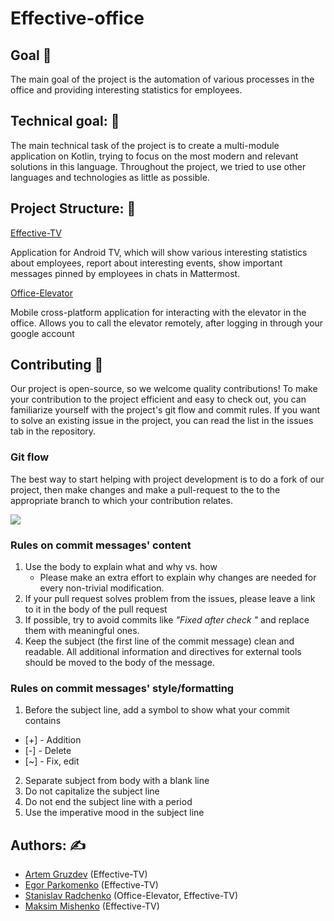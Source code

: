 # Effective-office

## Goal :dart:

The main goal of the project is the automation of various processes in the office and providing
interesting statistics for employees.

## Technical goal: :wrench:

The main technical task of the project is to create a multi-module application on Kotlin,
trying to focus on the most modern and relevant solutions in this language. Throughout the project,
we tried to use other languages and
technologies as little as possible.

## Project Structure: :dizzy:

[Effective-TV](tv-app/effecticeTV/README.md)

Application for Android TV, which will show various interesting statistics about
employees, report about interesting events, show important messages pinned by employees in chats in
Mattermost.

[Office-Elevator](composeApp/README.md)

Mobile cross-platform application for interacting with the elevator in the office. Allows you to
call the elevator remotely, after logging in through your google account

## Contributing :raised_hands:

Our project is open-source, so we welcome quality contributions! To make your contribution to the project efficient and easy to check out, you can familiarize yourself with the project's git flow and commit rules. If you want to solve an existing issue in the project, you can read the list in the issues tab in the repository.

### Git flow

The best way to start helping with project development is to do a fork of our project, then make changes and make a pull-request to the to the appropriate branch to which your contribution relates.

<img src="../../assets/git-flow-image.png"> 

### Rules on commit messages' content

1. Use the body to explain what and why vs. how
   * Please make an extra effort to explain why changes are needed for every non-trivial modification.
2. If your pull request solves problem from the issues, please leave a link to it in the body of the pull request
3. If possible, try to avoid commits like *"Fixed after check "* and replace them with meaningful ones.
4. Keep the subject (the first line of the commit message) clean and readable. All additional information and directives for external tools 
should be moved to the body of the message.

### Rules on commit messages' style/formatting

1. Before the subject line, add a symbol to show what your commit contains
* [+] - Addition
* [-] - Delete 
* [~] - Fix, edit 
2. Separate subject from body with a blank line
3. Do not capitalize the subject line
4. Do not end the subject line with a period
5. Use the imperative mood in the subject line

## Authors: :writing_hand:

* [Artem Gruzdev](https://github.com/gull192) (Effective-TV)
* [Egor Parkomenko](https://github.com/1MPULSEONE) (Effective-TV)
* [Stanislav Radchenko](https://github.com/Radch-enko) (Office-Elevator, Effective-TV)
* [Maksim Mishenko](https://github.com/UserNameMax) (Effective-TV)
